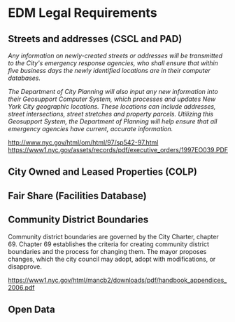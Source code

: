 # **EDM Legal Requirements**

## Streets and addresses (CSCL and PAD)
_Any information on newly-created streets or addresses will be transmitted to the City's emergency response agencies, who shall ensure that within five business days the newly identified locations are in their computer databases._

_The Department of City Planning will also input any new information into their Geosupport Computer System, which processes and updates New York City geographic locations. These locations can include addresses, street intersections, street stretches and property parcels. Utilizing this Geosupport System, the Department of Planning will help ensure that all emergency agencies have current, accurate information._

http://www.nyc.gov/html/om/html/97/sp542-97.html
https://www1.nyc.gov/assets/records/pdf/executive_orders/1997EO039.PDF

## City Owned and Leased Properties (COLP)

## Fair Share (Facilities Database)

## Community District Boundaries
Community district boundaries are governed by the City Charter, chapter 69. Chapter 69 establishes the criteria for creating community district boundaries and the process for changing them. The mayor proposes changes, which the city council may adopt, adopt with modifications, or disapprove.

https://www1.nyc.gov/html/mancb2/downloads/pdf/handbook_appendices_2006.pdf

## Open Data
